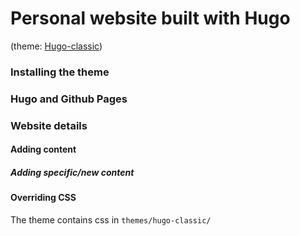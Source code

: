 # Personal website built with Hugo
(theme: [Hugo-classic](https://github.com/goodroot/hugo-classic))

### Installing the theme

### Hugo and Github Pages

### Website details

#### Adding content
##### Adding specific/new content

#### Overriding CSS
The theme contains css in `themes/hugo-classic/`
